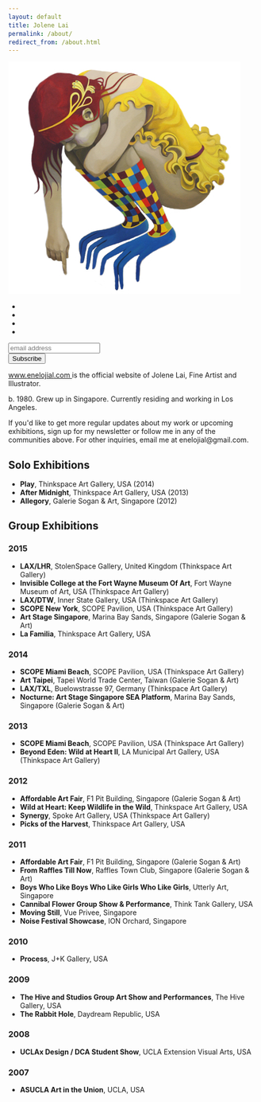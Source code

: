```yaml
---
layout: default
title: Jolene Lai
permalink: /about/
redirect_from: /about.html
---
```


<div class="logo">
  <img src="/images/enelojial.jpg" alt="enelojial hello fish logo">
</div>

<!--End mc_embed_signup-->

<div class="follow-jolene-lai">
    <ul>
        <li>
            <a href="http://instagram.com/enelojial" target="_blank">
                <i class="fa fa-2x fa-instagram"></i>
            </a>
        </li>
        <li>
            <a href="http://enelojial.tumblr.com/" target="_blank">
                <i class="fa fa-2x fa-tumblr"></i>
            </a>
        </li>
        <li>
            <a href="https://twitter.com/enelojial" target="_blank">
                <i class="fa fa-2x fa-twitter"></i>
            </a>
        </li>
        <li>
            <a href="https://www.facebook.com/enelojial" target="_blank">
                <i class="fa fa-2x fa-facebook"></i>
            </a>
        </li>
        <!--
        <li>
            <a href="http://www.behance.net/enelojial" target="_blank">
                <i class="fa fa-2x fa-behance"></i>
            </a>
        </li>
        <li>
            <a href="http://http://enelojial.blogspot.com/" target="_blank">
                <i class="fa fa-2x fa-bookmark"></i>
            </a>
        </li>
        <li>
            <a href="http://eepurl.com/vymhP" target="_blank">
                <i class="fa fa-2x fa-envelope"></i>
            </a>
        </li>
        -->
    </ul>
</div>

<!-- Begin MailChimp Signup Form -->
<div id="mc_embed_signup">
<form action="//enelojial.us2.list-manage.com/subscribe/post?u=07dd013ccaced3db7f84d0588&amp;id=2ff9f79ce5" method="post" id="mc-embedded-subscribe-form" name="mc-embedded-subscribe-form" class="validate" target="_blank" novalidate>
    <div id="mc_embed_signup_scroll">
	<input type="email" value="" name="EMAIL" class="email" id="mce-EMAIL" placeholder="email address" required>
    <!-- real people should not fill this in and expect good things - do not remove this or risk form bot signups-->
    <div style="position: absolute; left: -5000px;"><input type="text" name="b_07dd013ccaced3db7f84d0588_2ff9f79ce5" tabindex="-1" value=""></div>
    <div class="clear"><input type="submit" value="Subscribe" name="subscribe" id="mc-embedded-subscribe" class="button"></div>
    </div>
</form>
</div>

<div vocab="http://schema.org" typeof="Person">
  <p><a href="http://www.enelojial.com" property="url">
      www.<span property="brand" vocab="http://schema.org" typeof="Brand"><span property="name">enelojial</span></span>.com
    </a> is the official website of
    <span property="name">
    <span property="givenName">Jolene</span>
    <span property="familyName">Lai</span></span>,  
    <span property="jobTitle">Fine Artist and Illustrator</span>.
  </p>
  <p>b.
  <span property="birthDate">1980</span>.  Grew up in
  <span property="birthPlace">Singapore</span>.  Currently residing and working in
  <span property="homeLocation">Los Angeles</span>.</p>

  <p>If you'd like to get more regular updates about my work or upcoming exhibitions, sign up for my newsletter or follow me in any of the communities above. For other inquiries, email me at <span property="email">enelojial@gmail.com</span></a>.</p>
</div>

## Solo Exhibitions

- **Play**, Thinkspace Art Gallery, USA (2014)
- **After Midnight**, Thinkspace Art Gallery, USA (2013)
- **Allegory**, Galerie Sogan & Art, Singapore (2012)

## Group Exhibitions

### 2015

- **LAX/LHR**, StolenSpace Gallery, United Kingdom (Thinkspace Art Gallery)
- **Invisible College at the Fort Wayne Museum Of Art**, Fort Wayne Museum of Art, USA (Thinkspace Art Gallery)
- **LAX/DTW**, Inner State Gallery, USA (Thinkspace Art Gallery)
- **SCOPE New York**, SCOPE Pavilion, USA (Thinkspace Art Gallery)
- **Art Stage Singapore**, Marina Bay Sands, Singapore (Galerie Sogan & Art)
- **La Familia**, Thinkspace Art Gallery, USA

### 2014

- **SCOPE Miami Beach**, SCOPE Pavilion, USA (Thinkspace Art Gallery)
- **Art Taipei**, Tapei World Trade Center, Taiwan (Galerie Sogan & Art)
- **LAX/TXL**, Buelowstrasse 97, Germany (Thinkspace Art Gallery)
- **Nocturne: Art Stage Singapore SEA Platform**, Marina Bay Sands, Singapore (Galerie Sogan & Art)

### 2013

- **SCOPE Miami Beach**, SCOPE Pavilion, USA (Thinkspace Art Gallery)
- **Beyond Eden: Wild at Heart II**, LA Municipal Art Gallery, USA (Thinkspace Art Gallery)

### 2012

- **Affordable Art Fair**, F1 Pit Building, Singapore (Galerie Sogan & Art)
- **Wild at Heart: Keep Wildlife in the Wild**, Thinkspace Art Gallery, USA
- **Synergy**, Spoke Art Gallery, USA (Thinkspace Art Gallery)
- **Picks of the Harvest**, Thinkspace Art Gallery, USA

### 2011

- **Affordable Art Fair**, F1 Pit Building, Singapore (Galerie Sogan & Art)
- **From Raffles Till Now**, Raffles Town Club, Singapore (Galerie Sogan & Art)
- **Boys Who Like Boys Who Like Girls Who Like Girls**, Utterly Art, Singapore
- **Cannibal Flower Group Show & Performance**, Think Tank Gallery, USA
- **Moving Still**, Vue Privee, Singapore
- **Noise Festival Showcase**, ION Orchard, Singapore

### 2010

- **Process**, J+K Gallery, USA

### 2009

- **The Hive and Studios Group Art Show and Performances**, The Hive Gallery, USA
- **The Rabbit Hole**, Daydream Republic, USA

### 2008

- **UCLAx Design / DCA Student Show**, UCLA Extension Visual Arts, USA

### 2007

- **ASUCLA Art in the Union**, UCLA, USA
